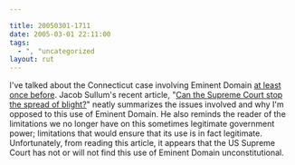 ```yaml
---

title: 20050301-1711
date: 2005-03-01 22:11:00
tags:
  - ", "uncategorized
layout: rut
---
```


<p> I've talked about the Connecticut case involving
Eminent Domain <a href=".view.php?date=20050222-1237">at
least once before</a>.  Jacob Sullum's recent article, "<a href="http://www.townhall.com/columnists/jacobsullum/js20050225.shtml">Can
the Supreme Court stop the spread of blight?</a>" neatly summarizes
the issues involved and why I'm opposed to this use of Eminent
Domain.  He also reminds the reader of the limitations we no longer
have on this sometimes legitimate government power; limitations that
would ensure that its use is in fact legitimate.  Unfortunately,
from reading this article, it appears that the US Supreme Court has
not or will not find this use of Eminent Domain unconstitutional.</p>

